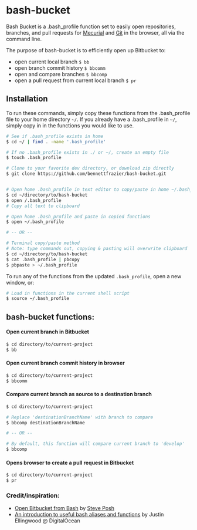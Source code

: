 # bash-bucket
Bash Bucket is a .bash_profile function set to easily open repositories, branches, and pull requests for [Mecurial](https://www.mercurial-scm.org/) and [Git](https://git-scm.com/) in the browser, all via the command line.

The purpose of bash-bucket is to efficiently open up Bitbucket to:
- open current local branch `$ bb`
- open branch commit history `$ bbcomm`
- open and compare branches `$ bbcomp`
- open a pull request from current local branch `$ pr`


## Installation

To run these commands, simply copy these functions from the .bash_profile file to your home directory `~/`. If you already have a .bash_profile in `~/`, simply copy in in the functions you would like to use.

```sh
# See if .bash_profile exists in home
$ cd ~/ | find . -name '.bash_profile'

# If no .bash_profile exists in ./ or ~/, create an empty file
$ touch .bash_profile

# Clone to your favorite dev directory, or download zip directly
$ git clone https://github.com/bennettfrazier/bash-bucket.git


# Open home .bash_profile in text editor to copy/paste in home ~/.bash_profile
$ cd ~/directory/to/bash-bucket
$ open /.bash_profile
# Copy all text to clipboard

# Open home .bash_profile and paste in copied functions
$ open ~/.bash_profile

# -- OR --

# Terminal copy/paste method
# Note: type commands out, copying & pasting will overwrite clipboard
$ cd ~/directory/to/bash-bucket
$ cat .bash_profile | pbcopy
$ pbpaste > ~/.bash_profile
```

To run any of the functions from the updated `.bash_profile`, open a new window, or:
```sh
# Load in functions in the current shell script
$ source ~/.bash_profile
```


## bash-bucket functions:
#### Open current branch in Bitbucket
``` sh
$ cd directory/to/current-project
$ bb
```

#### Open current branch commit history in browser
``` sh
$ cd directory/to/current-project
$ bbcomm
```

#### Compare current branch as source to a destination branch
``` sh
$ cd directory/to/current-project

# Replace 'destinationBranchName' with branch to compare
$ bbcomp destinationBranchName

# -- OR --

# By default, this function will compare current branch to 'develop'
$ bbcomp
```

#### Opens browser to create a pull request in Bitbucket
``` sh
$ cd directory/to/current-project
$ pr
```


### Credit/inspiration:
- [Open Bitbucket from Bash](http://hgtip.com/tips/advanced/2009-10-08-open-Bitbucket-from-bash/) by [Steve Posh](http://stevelosh.com/)
- [An introduction to useful bash aliases and functions](https://www.digitalocean.com/community/tutorials/an-introduction-to-useful-bash-aliases-and-functions) by Justin Ellingwood @ DigitalOcean
